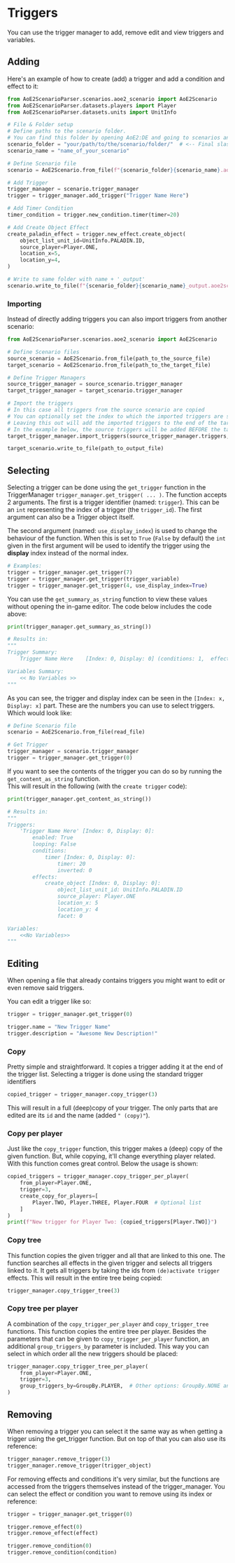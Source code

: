 # Triggers

You can use the trigger manager to add, remove edit and view triggers and variables.

## Adding

Here's an example of how to create (add) a trigger and add a condition and effect to it:

```py
from AoE2ScenarioParser.scenarios.aoe2_scenario import AoE2Scenario
from AoE2ScenarioParser.datasets.players import Player
from AoE2ScenarioParser.datasets.units import UnitInfo

# File & Folder setup
# Define paths to the scenario folder.
# You can find this folder by opening AoE2:DE and going to scenarios and clicking on 'open folder'
scenario_folder = "your/path/to/the/scenario/folder/"  # <-- Final slash is important
scenario_name = "name_of_your_scenario"

# Define Scenario file
scenario = AoE2Scenario.from_file(f"{scenario_folder}{scenario_name}.aoe2scenario")

# Add Trigger
trigger_manager = scenario.trigger_manager
trigger = trigger_manager.add_trigger("Trigger Name Here")

# Add Timer Condition
timer_condition = trigger.new_condition.timer(timer=20)

# Add Create Object Effect
create_paladin_effect = trigger.new_effect.create_object(
    object_list_unit_id=UnitInfo.PALADIN.ID,
    source_player=Player.ONE,
    location_x=5,
    location_y=4,
)

# Write to same folder with name + '_output'
scenario.write_to_file(f"{scenario_folder}{scenario_name}_output.aoe2scenario")
```

### Importing

Instead of directly adding triggers you can also import triggers from another scenario:

```py
from AoE2ScenarioParser.scenarios.aoe2_scenario import AoE2Scenario

# Define Scenario files
source_scenario = AoE2Scenario.from_file(path_to_the_source_file)
target_scenario = AoE2Scenario.from_file(path_to_the_target_file)

# Define Trigger Managers
source_trigger_manager = source_scenario.trigger_manager
target_trigger_manager = target_scenario.trigger_manager

# Import the triggers
# In this case all triggers from the source scenario are copied
# You can optionally set the index to which the imported triggers are set at
# Leaving this out will add the imported triggers to the end of the target scenario
# In the example below, the source triggers will be added BEFORE the target triggers due to the 0
target_trigger_manager.import_triggers(source_trigger_manager.triggers, 0)

target_scenario.write_to_file(path_to_output_file)
```

## Selecting

Selecting a trigger can be done using the `get_trigger` function in the TriggerManager `trigger_manager.get_trigger( ... )`. 
The function accepts 2 arguments. The first is a trigger identifier (named: `trigger`).
This can be an `int` representing the index of a trigger (the `trigger_id`).
The first argument can also be a Trigger object itself.

The second argument (named: `use_display_index`) is used to change the behaviour of the function.
When this is set to `True` (`False` by default) the `int` given in the first argument will be used to identify
the trigger using the **display** index instead of the normal index.

```py
# Examples:
trigger = trigger_manager.get_trigger(7)
trigger = trigger_manager.get_trigger(trigger_variable)
trigger = trigger_manager.get_trigger(4, use_display_index=True)
```

You can use the `get_summary_as_string` function to view these values without opening
the in-game editor. The code below includes the code above:

```py
print(trigger_manager.get_summary_as_string())

# Results in:
"""
Trigger Summary:
    Trigger Name Here    [Index: 0, Display: 0] (conditions: 1,  effects: 1)

Variables Summary:
    << No Variables >>
"""
```

As you can see, the trigger and display index can be seen in the
`[Index: x, Display: x]` part. These are the numbers you can use to
select triggers. Which would look like:

```py
# Define Scenario file
scenario = AoE2Scenario.from_file(read_file)

# Get Trigger
trigger_manager = scenario.trigger_manager
trigger = trigger_manager.get_trigger(0)
```

If you want to see the contents of the trigger you can do so by running the `get_content_as_string` function.  
This will result in the following (with the `create trigger` code):

```py
print(trigger_manager.get_content_as_string())

# Results in:
"""
Triggers:
    'Trigger Name Here' [Index: 0, Display: 0]:
        enabled: True
        looping: False
        conditions:
            timer [Index: 0, Display: 0]:
                timer: 20
                inverted: 0
        effects:
            create_object [Index: 0, Display: 0]:
                object_list_unit_id: UnitInfo.PALADIN.ID
                source_player: Player.ONE
                location_x: 5
                location_y: 4
                facet: 0

Variables:
    <<No Variables>>
"""
```

## Editing

When opening a file that already contains triggers you might want to
edit or even remove said triggers.

You can edit a trigger like so:

```py
trigger = trigger_manager.get_trigger(0)

trigger.name = "New Trigger Name"
trigger.description = "Awesome New Description!"
```

### Copy

Pretty simple and straightforward. It copies a trigger adding it at the
end of the trigger list. Selecting a trigger is done using the standard 
trigger identifiers

```py
copied_trigger = trigger_manager.copy_trigger(3)
```

This will result in a full (deep)copy of your trigger. The only parts
that are edited are its `id` and the name (added `" (copy)"`).

### Copy per player

Just like the `copy_trigger` function, this trigger makes a (deep) copy
of the given function. But, while copying, it'll change everything
player related. With this function comes great control. Below the usage
is shown:

```py
copied_triggers = trigger_manager.copy_trigger_per_player(
    from_player=Player.ONE,
    trigger=3,
    create_copy_for_players=[
        Player.TWO, Player.THREE, Player.FOUR  # Optional list
    ]
)
print(f"New trigger for Player Two: {copied_triggers[Player.TWO]}")
```

### Copy tree

This function copies the given trigger and all that are linked to this
one. The function searches all effects in the given trigger and selects
all triggers linked to it. It gets all triggers by taking the ids from
`(de)activate trigger` effects. This will result in the entire tree being
copied:

```py
trigger_manager.copy_trigger_tree(3)
```

### Copy tree per player

A combination of the `copy_trigger_per_player` and `copy_trigger_tree`
functions. This function copies the entire tree per player. Besides the
parameters that can be given to `copy_trigger_per_player` function, an
additional `group_triggers_by` parameter is included. This way you can
select in which order all the new triggers should be placed:

```py
trigger_manager.copy_trigger_tree_per_player(
    from_player=Player.ONE,
    trigger=3,
    group_triggers_by=GroupBy.PLAYER,  # Other options: GroupBy.NONE and GroupBy.TRIGGER
)
```

## Removing

When removing a trigger you can select it the same way as when getting a
trigger using the get_trigger function. But on top of that
you can also use its reference:

```py
trigger_manager.remove_trigger(3)
trigger_manager.remove_trigger(trigger_object)
```

For removing effects and conditions it's very similar, but the
functions are accessed from the triggers themselves instead of the
trigger_manager. You can select the effect or condition you want to
remove using its index or reference:

```py
trigger = trigger_manager.get_trigger(0)

trigger.remove_effect(0)
trigger.remove_effect(effect)

trigger.remove_condition(0)
trigger.remove_condition(condition)
```
